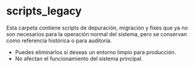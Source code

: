 # scripts_legacy

Esta carpeta contiene scripts de depuración, migración y fixes que ya no son necesarios para la operación normal del sistema, pero se conservan como referencia histórica o para auditoría.

- Puedes eliminarlos si deseas un entorno limpio para producción.
- No afectan el funcionamiento del sistema principal.
